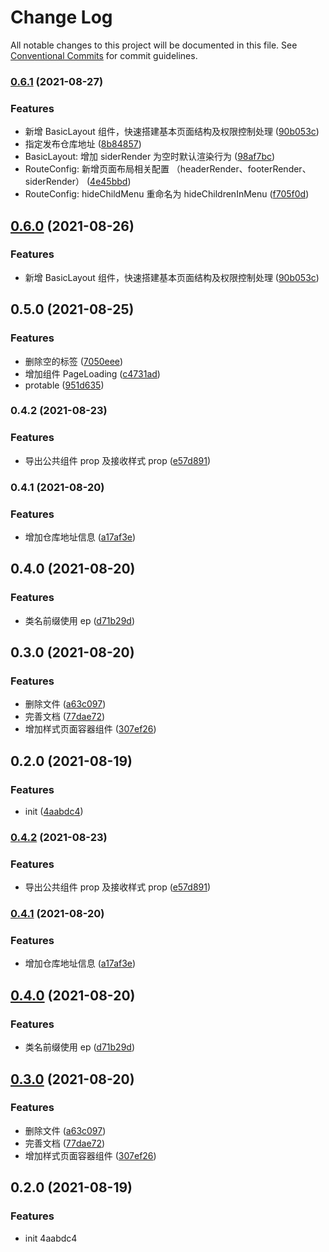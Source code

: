 # Change Log

All notable changes to this project will be documented in this file. See [Conventional Commits](https://conventionalcommits.org) for commit guidelines.

### [0.6.1](https://github.com/vip-frondend/react-components/compare/@epeejs/pro-layout@0.5.0...@epeejs/pro-layout@0.6.1) (2021-08-27)

### Features

- 新增 BasicLayout 组件，快速搭建基本页面结构及权限控制处理 ([90b053c](https://github.com/vip-frondend/react-components/commit/90b053cc16e9fed3c9309c2b89ffae20a423bb8b))
- 指定发布仓库地址 ([8b84857](https://github.com/vip-frondend/react-components/commit/8b84857833c86be3095f332527f678ccfc6d76c9))
- BasicLayout: 增加 siderRender 为空时默认渲染行为 ([98af7bc](https://github.com/vip-frondend/react-components/commit/98af7bc928943303a581403344f6ae27d1de7d3a))
- RouteConfig: 新增页面布局相关配置 （headerRender、footerRender、siderRender） ([4e45bbd](https://github.com/vip-frondend/react-components/commit/4e45bbdc29233f3cef889155cafd562b78349bce))
- RouteConfig: hideChildMenu 重命名为 hideChildrenInMenu ([f705f0d](https://github.com/vip-frondend/react-components/commit/f705f0d03ba7c7f1c8b803afe8267d6783f15ca0))

## [0.6.0](https://github.com/vip-frondend/react-components/compare/@epeejs/pro-layout@0.5.0...@epeejs/pro-layout@0.6.0) (2021-08-26)

### Features

- 新增 BasicLayout 组件，快速搭建基本页面结构及权限控制处理 ([90b053c](https://github.com/vip-frondend/react-components/commit/90b053cc16e9fed3c9309c2b89ffae20a423bb8b))

## 0.5.0 (2021-08-25)

### Features

- 删除空的标签 ([7050eee](https://github.com/vip-frondend/react-components/commit/7050eee6bd414cf0d2280ca39526c74ce2d13d17))
- 增加组件 PageLoading ([c4731ad](https://github.com/vip-frondend/react-components/commit/c4731adb77f9b37f3b3cc45939d4fcd7d20e6bef))
- protable ([951d635](https://github.com/vip-frondend/react-components/commit/951d6353d7ef2b432d7042b46d22411f5fc87c80))

### 0.4.2 (2021-08-23)

### Features

- 导出公共组件 prop 及接收样式 prop ([e57d891](https://github.com/vip-frondend/react-components/commit/e57d89127a956dee2574e85e2928a06480eb144a))

### 0.4.1 (2021-08-20)

### Features

- 增加仓库地址信息 ([a17af3e](https://github.com/vip-frondend/react-components/commit/a17af3e313a23fce10e1e8edbb20b24d31670cfd))

## 0.4.0 (2021-08-20)

### Features

- 类名前缀使用 ep ([d71b29d](https://github.com/vip-frondend/react-components/commit/d71b29d099c41af70af007be96b86f2b30ad2843))

## 0.3.0 (2021-08-20)

### Features

- 删除文件 ([a63c097](https://github.com/vip-frondend/react-components/commit/a63c09721c346b5646b19b54c7a0bfd7cc8653a9))
- 完善文档 ([77dae72](https://github.com/vip-frondend/react-components/commit/77dae721a2b5383828112ad3559718c4ccc4eaaf))
- 增加样式页面容器组件 ([307ef26](https://github.com/vip-frondend/react-components/commit/307ef260e4648667aebe617911966401132fbf4a))

## 0.2.0 (2021-08-19)

### Features

- init ([4aabdc4](https://github.com/vip-frondend/react-components/commit/4aabdc4521fffd530ff4d5f7b47ec7b71ee962d7))

### [0.4.2](https://github.com/vip-frondend/react-components/compare/v0.4.1...v0.4.2) (2021-08-23)

### Features

- 导出公共组件 prop 及接收样式 prop ([e57d891](https://github.com/vip-frondend/react-components/commit/e57d89127a956dee2574e85e2928a06480eb144a))

### [0.4.1](https://github.com/vip-frondend/react-components/compare/v0.4.0...v0.4.1) (2021-08-20)

### Features

- 增加仓库地址信息 ([a17af3e](https://github.com/vip-frondend/react-components/commit/a17af3e313a23fce10e1e8edbb20b24d31670cfd))

## [0.4.0](https://github.com/vip-frondend/epeejs/compare/v0.3.0...v0.4.0) (2021-08-20)

### Features

- 类名前缀使用 ep ([d71b29d](https://github.com/vip-frondend/epeejs/commit/d71b29d099c41af70af007be96b86f2b30ad2843))

## [0.3.0](https://github.com/vip-frondend/epeejs/compare/v0.2.0...v0.3.0) (2021-08-20)

### Features

- 删除文件 ([a63c097](https://github.com/vip-frondend/epeejs/commit/a63c09721c346b5646b19b54c7a0bfd7cc8653a9))
- 完善文档 ([77dae72](https://github.com/vip-frondend/epeejs/commit/77dae721a2b5383828112ad3559718c4ccc4eaaf))
- 增加样式页面容器组件 ([307ef26](https://github.com/vip-frondend/epeejs/commit/307ef260e4648667aebe617911966401132fbf4a))

## 0.2.0 (2021-08-19)

### Features

- init 4aabdc4
